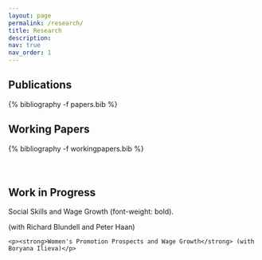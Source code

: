 ```yaml
---
layout: page
permalink: /research/
title: Research
description: 
nav: true
nav_order: 1
---
```


<!-- _pages/publications.md -->

<!-- Bibsearch Feature  {% include bib_search.liquid %}  -->


<div class="publications">
    <h2>Publications</h2>
    {% bibliography -f papers.bib %}
</div>

<div class="publications">
<h2>Working Papers</h2>
{% bibliography -f workingpapers.bib %}
</div>



<div style="height: 10mm;"></div>


<!-- inside div block in md file need to use html code -->
<div class="publications">
  <h2>Work in Progress</h2>
    <p class="test-bold">Social Skills and Wage Growth (font-weight: bold).</p><p>(with Richard Blundell and Peter Haan)</p>

    <p><strong>Women's Promotion Prospects and Wage Growth</strong> (with Boryana Ilieva)</p>


</div>